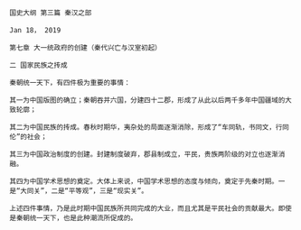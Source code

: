 `国史大纲 第三篇 秦汉之部`

`Jan 18， 2019`

`第七章 大一统政府的创建（秦代兴亡与汉室初起）`

`二 国家民族之抟成`

`秦朝统一天下，有四件极为重要的事情：`

`其一为中国版图的确立；秦朝吞并六国，分建四十二郡，形成了从此以后两千多年中国疆域的大致轮廓；`

`其二为中国民族的抟成。春秋时期华，夷杂处的局面逐渐消除，形成了“车同轨，书同文，行同伦”的社会；`

`其三为中国政治制度的创建。封建制度破弃，郡县制成立，平民，贵族两阶级的对立也逐渐消融。`

`其四为中国学术思想的奠定。大体上来说，中国学术思想的态度与倾向，奠定于先秦时期。一是“大同关”，二是“平等观”，三是“现实关”。`

`上述四件事情，乃是此时期中国民族所共同完成的大业，而且尤其是平民社会的贡献最大。即使是秦朝统一天下，也是此种潮流所促成的。`
